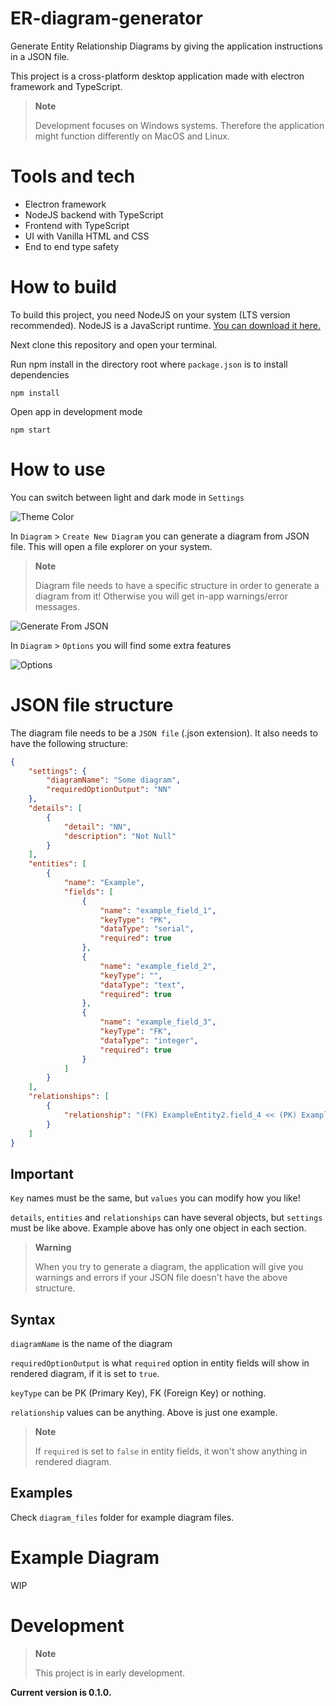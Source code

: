 # ER-diagram-generator
Generate Entity Relationship Diagrams by giving the application instructions in a JSON file.

This project is a cross-platform desktop application made with electron framework and TypeScript.

> **Note**
> 
> Development focuses on Windows systems. Therefore the application might function differently on MacOS and Linux.

# Tools and tech
- Electron framework
- NodeJS backend with TypeScript
- Frontend with TypeScript
- UI with Vanilla HTML and CSS
- End to end type safety

# How to build
To build this project, you need NodeJS on your system (LTS version recommended). NodeJS is a JavaScript runtime. [You can download it here.][NodeJS_download]

Next clone this repository and open your terminal.

Run npm install in the directory root where `package.json` is to install dependencies
```
npm install
```

Open app in development mode
```
npm start
```

# How to use

You can switch between light and dark mode in `Settings`

![Theme Color](./documentation/images/theme_color.JPG?raw=true)

In `Diagram` > `Create New Diagram` you can generate a diagram from JSON file. This will open a file explorer on your system.

> **Note**
> 
> Diagram file needs to have a specific structure in order to generate a diagram from it! Otherwise you will get in-app warnings/error messages.

![Generate From JSON](./documentation/images/generate_from_json.JPG?raw=true)

In `Diagram` > `Options` you will find some extra features

![Options](./documentation/images/diagram_options.JPG?raw=true)


# JSON file structure

The diagram file needs to be a `JSON file` (.json extension). It also needs to have the following structure:
```json
{
    "settings": {
        "diagramName": "Some diagram",
        "requiredOptionOutput": "NN"
    },
    "details": [
        {
            "detail": "NN",
            "description": "Not Null"
        }
    ],
    "entities": [
        {
            "name": "Example",
            "fields": [
                {
                    "name": "example_field_1",
                    "keyType": "PK",
                    "dataType": "serial",
                    "required": true
                },
                {
                    "name": "example_field_2",
                    "keyType": "",
                    "dataType": "text",
                    "required": true
                },
                {
                    "name": "example_field_3",
                    "keyType": "FK",
                    "dataType": "integer",
                    "required": true
                }
            ]
        }
    ],
    "relationships": [
        {
            "relationship": "(FK) ExampleEntity2.field_4 << (PK) ExampleEntity.field_1"
        }
    ]
}
```

## Important

`Key` names must be the same, but `values` you can modify how you like!

`details`, `entities` and `relationships` can have several objects, but `settings` must be like above. Example above has only one object in each section.

> **Warning**
> 
> When you try to generate a diagram, the application will give you warnings and errors if your JSON file doesn't have the above structure.


## Syntax

`diagramName` is the name of the diagram

`requiredOptionOutput` is what `required` option in entity fields will show in rendered diagram, if it is set to `true`.

`keyType` can be PK (Primary Key), FK (Foreign Key) or nothing.

`relationship` values can be anything. Above is just one example.

> **Note**
> 
> If `required` is set to `false` in entity fields, it won't show anything in rendered diagram.


## Examples

Check `diagram_files` folder for example diagram files.


# Example Diagram
WIP


# Development
> **Note**
> 
> This project is in early development.

**Current version is 0.1.0.**

[NodeJS_download]: https://nodejs.org/en/